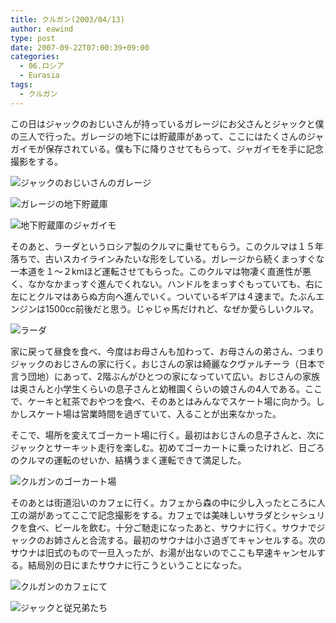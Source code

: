 ```yaml
---
title: クルガン(2003/04/13)
author: eawind
type: post
date: 2007-09-22T07:00:39+09:00
categories:
  - 06.ロシア
  - Eurasia
tags:
  - クルガン
---
```

この日はジャックのおじいさんが持っているガレージにお父さんとジャックと僕の三人で行った。ガレージの地下には貯蔵庫があって、ここにはたくさんのジャガイモが保存されている。僕も下に降りさせてもらって、ジャガイモを手に記念撮影をする。

![ジャックのおじいさんのガレージ](/img/wp/2007/09/200304131415321.jpg)

![ガレージの地下貯蔵庫](/img/wp/2007/09/200304131421141.jpg)

![地下貯蔵庫のジャガイモ](/img/wp/2007/09/200304131424461.jpg)

そのあと、ラーダというロシア製のクルマに乗せてもらう。このクルマは１５年落ちで、古いスカイラインみたいな形をしている。ガレージから続くまっすぐな一本道を１～２kmほど運転させてもらった。このクルマは物凄く直進性が悪く、なかなかまっすぐ進んでくれない。ハンドルをまっすぐもっていても、右に左にとクルマはあらぬ方向へ進んでいく。ついているギアは４速まで。たぶんエンジンは1500cc前後だと思う。じゃじゃ馬だけれど、なぜか愛らしいクルマ。

![ラーダ](/img/wp/2007/09/200304131447501.jpg)

家に戻って昼食を食べ、今度はお母さんも加わって、お母さんの弟さん、つまりジャックのおじさんの家に行く。おじさんの家は綺麗なクヴァルチーラ（日本で言う団地）にあって、2階ぶんがひとつの家になっていて広い。おじさんの家族は奥さんと小学生くらいの息子さんと幼稚園くらいの娘さんの4人である。ここで、ケーキと紅茶でおやつを食べ、そのあとはみんなでスケート場に向かう。しかしスケート場は営業時間を過ぎていて、入ることが出来なかった。

そこで、場所を変えてゴーカート場に行く。最初はおじさんの息子さんと、次にジャックとサーキット走行を楽しむ。初めてゴーカートに乗ったけれど、日ごろのクルマの運転のせいか、結構うまく運転できて満足した。

![クルガンのゴーカート場](/img/wp/2007/09/200304131707301.jpg)

そのあとは街道沿いのカフェに行く。カフェから森の中に少し入ったところに人工の湖があってここで記念撮影をする。カフェでは美味しいサラダとシャシュリクを食べ、ビールを飲む。十分ご馳走になったあと、サウナに行く。サウナでジャックのお姉さんと合流する。最初のサウナは小さ過ぎてキャンセルする。次のサウナは旧式のもので一旦入ったが、お湯が出ないのでここも早速キャンセルする。結局別の日にまたサウナに行こうということになった。

![クルガンのカフェにて](/img/wp/2007/09/200304131746561.jpg)

![ジャックと従兄弟たち](/img/wp/2007/09/200304131748281.jpg)

